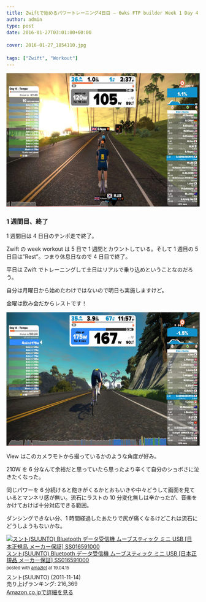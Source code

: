 ```yaml
---
title: Zwiftで始めるパワートレーニング4日目 – 6wks FTP builder Week 1 Day 4
author: admin
type: post
date: 2016-01-27T03:01:00+00:00

cover: 2016-01-27_1854110.jpg

tags: ["Zwift", "Workout"]
---
```


<div class="separator" style="clear: both; text-align: center;">
  <img border="0" height="348" src="./2016-01-27_1854110.jpg" width="640" />
</div>

### 1 週間目、終了

1 週間目は 4 日目のテンポ走で終了。

Zwift の week workout は 5 日で 1 週間とカウントしている。そして 1 週目の 5 日目は&#8221;Rest&#8221;。つまり休息日なので 4 日目で終了。

平日は Zwift でトレーニングして土日はリアルで乗り込めということなのだろう。

自分は月曜日から始めたわけではないので明日も実施しますけど。

金曜は飲み会だからレストです！

<div class="separator" style="clear: both; text-align: center;">
  <img border="0" height="348" src="./2016-01-27_1903322.jpg" width="640" />
</div>

View はこのカメラモトから撮っているかのような角度が好み。

210W を 6 分なんて余裕だと思っていたら思ったより辛くて自分のショボさに泣きたくなった。

同じパワーを 6 分続けると飽きがくるかとおもいきや中々どうして画面を見ているとマンネリ感が無い。流石にラストの 10 分変化無しは辛かったが、音楽をかけておけば十分対応できる範囲。

ダンシングできない分、1 時間経過したあたりで尻が痛くなるけどこれは流石にどうしようもないかな。

<div class="amazlet-box" style="margin-bottom:0px;"><div class="amazlet-image" style="float:left;margin:0px 12px 1px 0px;"><a href="http://www.amazon.co.jp/exec/obidos/ASIN/B0050GL5GM/gensobunya-22/ref=nosim/" name="amazletlink" target="_blank"><img src="https://images-fe.ssl-images-amazon.com/images/I/41fK2iycB4L._SL160_.jpg" alt="スント(SUUNTO) Bluetooth データ受信機 ムーブスティック ミニ USB [日本正規品 メーカー保証] SS016591000" style="border: none;" /></a></div><div class="amazlet-info" style="line-height:120%; margin-bottom: 10px"><div class="amazlet-name" style="margin-bottom:10px;line-height:120%"><a href="http://www.amazon.co.jp/exec/obidos/ASIN/B0050GL5GM/gensobunya-22/ref=nosim/" name="amazletlink" target="_blank">スント(SUUNTO) Bluetooth データ受信機 ムーブスティック ミニ USB [日本正規品 メーカー保証] SS016591000</a><div class="amazlet-powered-date" style="font-size:80%;margin-top:5px;line-height:120%">posted with <a href="http://www.amazlet.com/" title="amazlet" target="_blank">amazlet</a> at 19.04.15</div></div><div class="amazlet-detail">スント(SUUNTO) (2011-11-14)<br />売り上げランキング: 216,369<br /></div><div class="amazlet-sub-info" style="float: left;"><div class="amazlet-link" style="margin-top: 5px"><a href="http://www.amazon.co.jp/exec/obidos/ASIN/B0050GL5GM/gensobunya-22/ref=nosim/" name="amazletlink" target="_blank">Amazon.co.jpで詳細を見る</a></div></div></div><div class="amazlet-footer" style="clear: left"></div></div>
